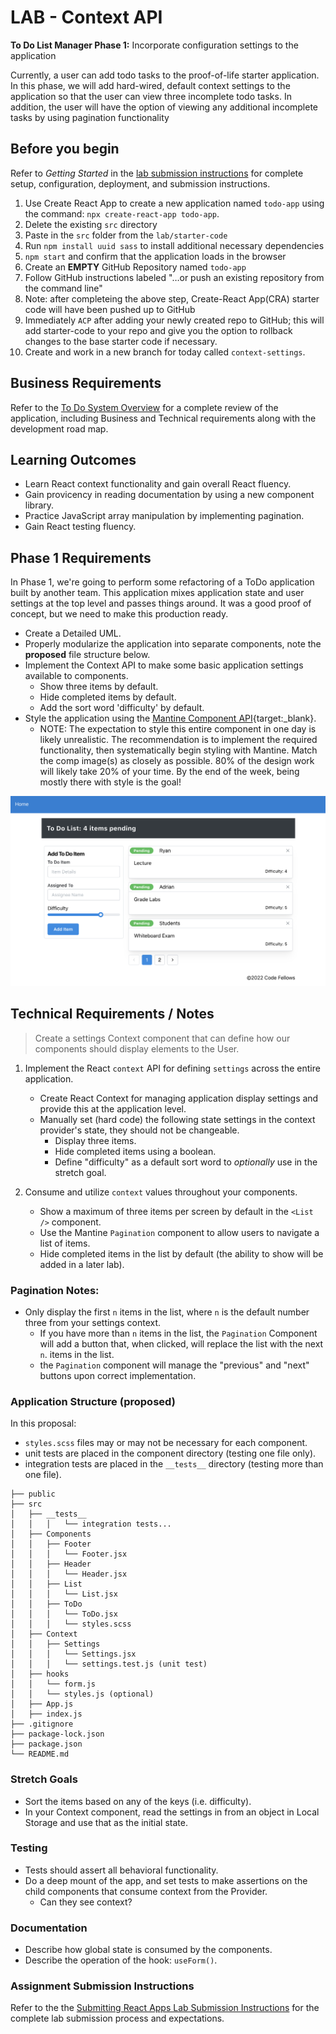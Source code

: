 # LAB - Context API

**To Do List Manager Phase 1:** Incorporate configuration settings to the application

Currently, a user can add todo tasks to the proof-of-life starter application. In this phase, we will add hard-wired, default context settings to the application so that the user can view three incomplete todo tasks.  In addition, the user will have the option of viewing any additional incomplete tasks by using pagination functionality

## Before you begin

Refer to *Getting Started*  in the [lab submission instructions](https://codefellows.github.io/code-401-javascript-guide/reference/submission-instructions/labs/) for complete setup, configuration, deployment, and submission instructions.

1. Use Create React App to create a new application named `todo-app` using the command: `npx create-react-app todo-app`.
1. Delete the existing `src` directory
1. Paste in the `src` folder from the `lab/starter-code`
1. Run `npm install uuid sass` to install additional necessary dependencies
1. `npm start` and confirm that the application loads in the browser
1. Create an **EMPTY** GitHub Repository named `todo-app`
1. Follow GitHub instructions labeled "…or push an existing repository from the command line"
1. Note: after completeing the above step, Create-React App(CRA) starter code will have been pushed up to GitHub
1. Immediately `ACP` after adding your newly created repo to GitHub; this will add starter-code to your repo and give you the option to rollback changes to the base starter code if necessary.
1. Create and work in a new branch for today called `context-settings`.  

## Business Requirements

Refer to the [To Do System Overview](../../apps-and-libraries/todo/README.md) for a complete review of the application, including Business and Technical requirements along with the development road map.

## Learning Outcomes

- Learn React context functionality and gain overall React fluency.
- Gain provicency in reading documentation by using a new component library.
- Practice JavaScript array manipulation by implementing pagination.
- Gain React testing fluency.

## Phase 1 Requirements

In Phase 1, we're going to perform some refactoring of a ToDo application built by another team. This application mixes application state and user settings at the top level and passes things around. It was a good proof of concept, but we need to make this production ready.

- Create a Detailed UML.
- Properly modularize the application into separate components, note the **proposed** file structure below.
- Implement the Context API to make some basic application settings available to components.
  - Show three items by default.
  - Hide completed items by default.
  - Add the sort word 'difficulty' by default.
- Style the application using the [Mantine Component API](https://mantine.dev/pages/getting-started/){target:_blank}.
  - NOTE: The expectation to style this entire component in one day is likely unrealistic.  The recommendation is to implement the required functionality, then systematically begin styling with Mantine.  Match the comp image(s) as closely as possible. 80% of the design work will likely take 20% of your time. By the end of the week, being mostly there with style is the goal! 

![To Do with Pagination](todo.png)

## Technical Requirements / Notes

> Create a settings Context component that can define how our components should display elements to the User.

1. Implement the React `context` API for defining `settings` across the entire application.
   - Create React Context for managing application display settings and provide this at the application level.
   - Manually set (hard code) the following state settings in the context provider's state, they should not be changeable.
     - Display three items. 
     - Hide completed items using a boolean. 
     - Define "difficulty" as a default sort word to *optionally* use in the stretch goal.

1. Consume and utilize `context` values throughout your components.
   - Show a maximum of three items per screen by default in the `<List />` component.
   - Use the Mantine `Pagination` component to allow users to navigate a list of items.
   - Hide completed items in the list by default (the ability to show will be added in a later lab).

### Pagination Notes:

- Only display the first `n` items in the list, where `n` is the default number three from your settings context.
  - If you have more than `n` items in the list, the `Pagination` Component will add a button that, when clicked, will replace the list with the next `n`. items in the list.
  - the `Pagination` component will manage the "previous" and "next" buttons upon correct implementation.

### Application Structure (proposed)

In this proposal:

- `styles.scss` files may or may not be necessary for each component.
- unit tests are placed in the component directory (testing one file only).
- integration tests are placed in the `__tests__` directory (testing more than one file).

```text
├── public
├── src
│   ├── __tests__
│   │   │   └── integration tests...
│   ├── Components
│   │   ├── Footer
│   │   │   └── Footer.jsx
│   │   ├── Header
│   │   │   └── Header.jsx
│   │   ├── List
│   │   │   └── List.jsx
│   │   ├── ToDo
│   │   │   └── ToDo.jsx
│   │   │   └── styles.scss  
│   ├── Context
│   │   ├── Settings
│   │   │   └── Settings.jsx
│   │   │   └── settings.test.js (unit test)
│   ├── hooks
│   │   └── form.js
│   │   └── styles.js (optional)
│   ├── App.js
│   ├── index.js
├── .gitignore
├── package-lock.json
├── package.json
└── README.md
```

### Stretch Goals

- Sort the items based on any of the keys (i.e. difficulty).
- In your Context component, read the settings in from an object in Local Storage and use that as the initial state.

### Testing

- Tests should assert all behavioral functionality.
- Do a deep mount of the app, and set tests to make assertions on the child components that consume context from the Provider.
  - Can they see context?

### Documentation

- Describe how global state is consumed by the components.
- Describe the operation of the hook: `useForm()`.

### Assignment Submission Instructions

Refer to the the [Submitting React Apps Lab Submission Instructions](https://codefellows.github.io/code-401-javascript-guide/reference/submission-instructions/labs/react-apps.html) for the complete lab submission process and expectations.
